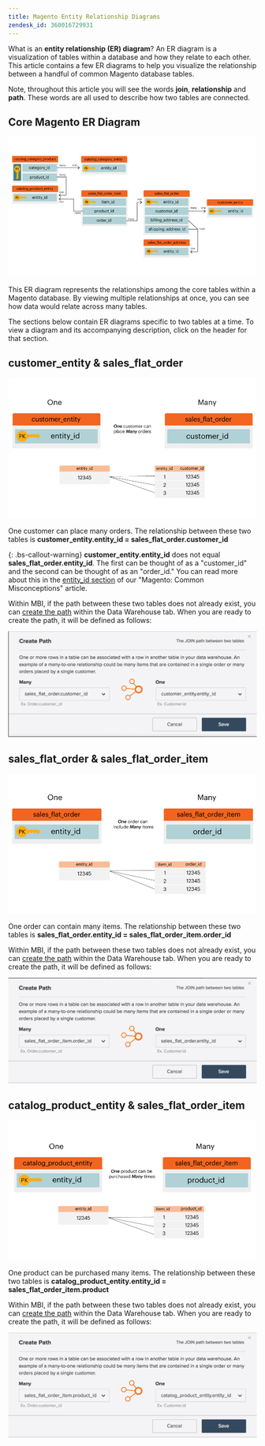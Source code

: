 ```yaml
---
title: Magento Entity Relationship Diagrams
zendesk_id: 360016729931
---
```


What is an **entity relationship (ER) diagram**? An ER diagram is a visualization of tables within a database and how they relate to each other. This article contains a few ER diagrams to help you visualize the relationship between a handful of common Magento database tables.

Note, throughout this article you will see the words **join**, **relationship** and **path**. These words are all used to describe how two tables are connected.

## Core Magento ER Diagram

![4_DB_Chart](../../assets/4_DB_Chart.png)

This ER diagram represents the relationships among the core tables within a Magento database. By viewing multiple relationships at once, you can see how data would relate across many tables.

The sections below contain ER diagrams specific to two tables at a time. To view a diagram and its accompanying description, click on the header for that section.

## customer\_entity & sales\_flat\_order

![2_OneCustomerManyOrders](../../assets/2_OneCustomerManyOrders.png)

One customer can place many orders. The relationship between these two tables is **customer\_entity.entity\_id = sales\_flat\_order.customer\_id**

{: .bs-callout-warning}
**customer\_entity.entity\_id** does not equal **sales\_flat\_order.entity\_id**. The first can be thought of as a "customer\_id" and the second can be thought of as an "order\_id." You can read more about this in the [entity\_id section](https://support.magento.com/hc/en-us/articles/360016729951) of our "Magento: Common Misconceptions" article.

Within MBI, if the path between these two tables does not already exist, you can [create the path](../data-warehouse-mgr/create-paths-calc-columns.md) within the Data Warehouse tab. When you are ready to create the path, it will be defined as follows:

![](../../assets/SFO___CE_path.png)

## sales\_flat\_order & sales\_flat\_order\_item

![1_OneOrderManyItems](../../assets/1_OneOrderManyItems.png)

One order can contain many items. The relationship between these two tables is **sales\_flat\_order.entity\_id = sales\_flat\_order\_item.order\_id**

Within MBI, if the path between these two tables does not already exist, you can [create the path](../data-warehouse-mgr/create-paths-calc-columns.md) within the Data Warehouse tab. When you are ready to create the path, it will be defined as follows:

![](../../assets/SFOI___SFO_path.png)

## catalog\_product\_entity & sales\_flat\_order\_item

![3_OneProductManyTimes](../../assets/3_OneProductManyTimes.png)

One product can be purchased many items. The relationship between these two tables is **catalog\_product\_entity.entity\_id = sales\_flat\_order\_item.product**

Within MBI, if the path between these two tables does not already exist, you can [create the path](../data-warehouse-mgr/create-paths-calc-columns.md) within the Data Warehouse tab. When you are ready to create the path, it will be defined as follows:

![](../../assets/SFOI___CPE_path.png)
